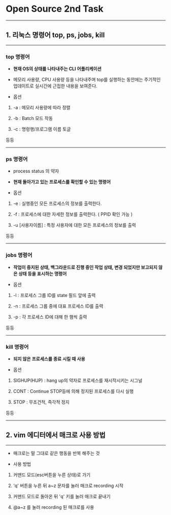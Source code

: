 # Open Source 2nd Task 
---
## 1. 리눅스 명령어 top, ps, jobs, kill
---
### top 명령어

* **현재 OS의 상태를 나타내주는 CLI 어플리케이션**

* 메모리 사용량, CPU 사용량 등을 나타내주며 top를 실행하는 동안에는 주기적인 업데이트로 실시간에 근접한 내용을 보여준다.

* 옵션

1) -a : 메모리 사용량에 따라 정렬

2) -b : Batch 모드 작동

3) -c : 명령행/프로그램 이름 토글  

 등등

---
### ps 명령어

* process status 의 약자

* **현재 돌아가고 있는 프로세스를 확인할 수 있는 명령어**

* 옵션

1) -e : 실행중인 모든 프로세스의 정보를 출력한다.
 
2) -f : 프로세스에 대한 자세한 정보를 출력한다. ( PPID 확인 가능 )

3) -u [사용자이름] : 특정 사용자에 대한 모든 프로세스의 정보를 출력

 등등

---
### jobs 명령어

* **작업이 중지된 상태, 백그라운드로 진행 중인 작업 상태, 변경 되었지만 보고되지 않은 상태 등을 표시하는 명령어**

* 옵션

1) -l : 프로세스 그룹 ID를 state 필드 앞에 출력

2) -n : 프로세스 그룹 중에 대표 프로세스 ID를 출력 

3) -p : 각 프로세스 ID에 대해 한 햄씩 출력

 등등
 
---
### kill 명령어

* **되지 않은 프로세스를 종료 시킬 때 사용**

* 옵션

1) SIGHUP(HUP) : hang up의 약자로 프로세스를 재시작시키는 시그널

2) CONT : Continue STOP등에 의해 정지된 프로세스를 다시 실행

3) STOP : 무조건적, 즉각적 정지
 
 등등
 
 ---
 
 ## 2. vim 에디터에서 매크로 사용 방법
 ---
 
 * 매크로는 말 그대로 같은 행동을 반복 해주는 것 
 
 * 사용 방법

1) 커맨드 모드(esc버튼을 누른 상태)로 가기

2) 'q' 버튼을 누른 뒤 a~z 문자를 눌러 매크로 recording 시작

3) 커맨드 모드로 돌아온 뒤 'q' 키를 눌러 매크로 끝내기

4) @a~z 를 눌러 recording 된 매크로를 사용  

